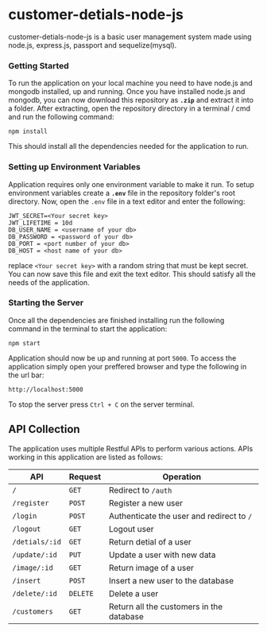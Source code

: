 # customer-detials-node-js

customer-detials-node-js is a basic user management system made using node.js, express.js, passport and sequelize(mysql).


### Getting Started
To run the application on your local machine you need to have node.js and mongodb installed, up and running. 
Once you have installed node.js and mongodb, you can now download this repository as **```.zip```** and extract it into a folder.
After extracting, open the repository directory in a terminal / cmd and run the following command:
```
npm install
```
This should install all the dependencies needed for the application to run.

### Setting up Environment Variables
Application requires only one environment variable to make it run. To setup environment variables create a **```.env```** file in the repository folder's root directory. Now, open the ```.env``` file in a text editor and enter the following:
```
JWT_SECRET=<Your secret key>
JWT_LIFETIME = 10d
DB_USER_NAME = <username of your db>
DB_PASSWORD = <password of your db>
DB_PORT = <port number of your db>
DB_HOST = <host name of your db>
```
replace ```<Your secret key>``` with a random string that must be kept secret. You can now save this file and exit the text editor.
This should satisfy all the needs of the application.

### Starting the Server
Once all the dependencies are finished installing run the following command in the terminal to start the application:
```
npm start
```
Application should now be up and running at port ```5000```.
To access the application simply open your preffered browser and type the following in the url bar:
```
http://localhost:5000
```
To stop the server press ```Ctrl + C``` on the server terminal.

## API Collection
The application uses multiple Restful APIs to perform various actions. APIs working in this application are listed as follows:

|API                               | Request      | Operation
| -------------------------------- | ------------ | ------------------------------------
|```/```                           | ```GET```    | Redirect to ```/auth``` 
|```/register```                   | ```POST```   | Register a new user 
|```/login```                      | ```POST```   | Authenticate the user and redirect to ```/```
|```/logout```                     | ```GET```    | Logout user
|```/detials/:id```                | ```GET```    | Return detial of a user
|```/update/:id```                 | ```PUT```    | Update a user with new data
|```/image/:id```                  | ```GET```    | Return image of a user
|```/insert```                     | ```POST```   | Insert a new user to the database
|```/delete/:id```                 | ```DELETE``` | Delete a user
|```/customers```                  | ```GET```    | Return all the customers in the database
